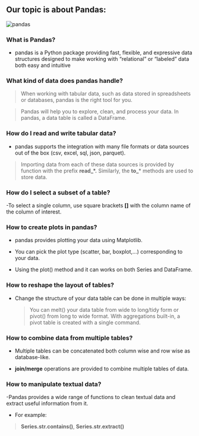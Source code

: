 ## Our topic is about Pandas:

![pandas](https://cdn.activestate.com/wp-content/uploads/2020/10/everything-about-pandas.png)

### What is Pandas?

- pandas is a Python package providing fast, flexible, and expressive data structures designed to make working with “relational” or “labeled” data both easy and intuitive

### What kind of data does pandas handle?

>When working with tabular data, such as data stored in spreadsheets or databases, pandas is the right tool for you. 

>Pandas will help you to explore, clean, and process your data. 
>In pandas, a data table is called a DataFrame.

### How do I read and write tabular data?

- pandas supports the integration with many file formats or data sources out of the box (csv, excel, sql, json, parquet). 

>Importing data from each of these data sources is provided by function with the prefix **read_*.** Similarly, the **to_*** methods are used to store data.

### How do I select a subset of a table?

-To select a single column, use square brackets **[]** with the column name of the column of interest.

### How to create plots in pandas?

- pandas provides plotting your data using Matplotlib. 

- You can pick the plot type (scatter, bar, boxplot,…) corresponding to your data.

- Using the plot() method and it can works on both Series and DataFrame.

### How to reshape the layout of tables?

- Change the structure of your data table can be done in multiple ways:
  > You can melt() your data table from wide to long/tidy form or pivot() from long to wide format.
  > With aggregations built-in, a pivot table is created with a single command.

### How to combine data from multiple tables?

- Multiple tables can be concatenated both column wise and row wise as database-like.

- **join/merge** operations are provided to combine multiple tables of data.

### How to manipulate textual data? 

-Pandas provides a wide range of functions to clean textual data and extract useful information from it.

- For example:

 >**Series.str.contains()**, **Series.str.extract()**